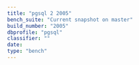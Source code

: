 ```yaml
---
title: "pgsql 2 2005"
bench_suite: "Current snapshot on master"
build_number: "2005"
dbprofile: "pgsql"
classifier: ""
date: 
type: "bench"
---
```

